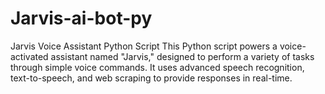 # Jarvis-ai-bot-py
Jarvis Voice Assistant Python Script  This Python script powers a voice-activated assistant named "Jarvis," designed to perform a variety of tasks through simple voice commands. It uses advanced speech recognition, text-to-speech, and web scraping to provide responses in real-time.
